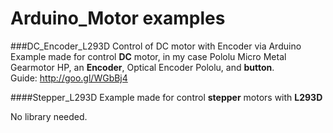 # Arduino_Motor examples

###DC_Encoder_L293D
Control of DC motor with Encoder via Arduino  
Example made for control **DC** motor, in my case Pololu Micro Metal Gearmotor HP, an **Encoder**, Optical Encoder Pololu, and **button**.  
Guide: http://goo.gl/WGbBj4  

####Stepper_L293D
Example made for control **stepper** motors with **L293D**  


No library needed.